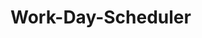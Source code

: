 # Work-Day-Scheduler

<!-- Create two .js files

input the moment.js download 

connect it with the script.js

display the date and time on the screen (Ill get back to this (I got back to this...to no avail))

add timeblocks (used form "forPlanner")

color code the blocks with past, present, and future

Enter an event inside individual timeblocks

add a save button to save to local storage 

keep saved events even when page is refreshed 


-->

